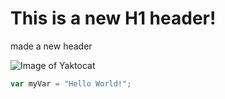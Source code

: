 # This is a new H1 header!
made a new header

![Image of Yaktocat](https://octodex.github.com/images/yaktocat.png)


```javascript
var myVar = "Hello World!";
```

